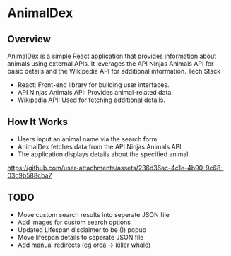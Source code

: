 # AnimalDex
## Overview
AnimalDex is a simple React application that provides information about animals using external APIs. It leverages the API Ninjas Animals API for basic details and the Wikipedia API for additional information.
Tech Stack
- React: Front-end library for building user interfaces.
- API Ninjas Animals API: Provides animal-related data.
- Wikipedia API: Used for fetching additional details.

## How It Works
- Users input an animal name via the search form.
- AnimalDex fetches data from the API Ninjas Animals API.
- The application displays details about the specified animal.

https://github.com/user-attachments/assets/236d36ac-4c1e-4b90-9c68-03c9b588cba7

## TODO
- Move custom search results into seperate JSON file
- Add images for custom search options
- Updated Lifespan disclaimer to be (!) popup
- Move lifespan details to seperate JSON file
- Add manual redirects (eg orca -> killer whale)
